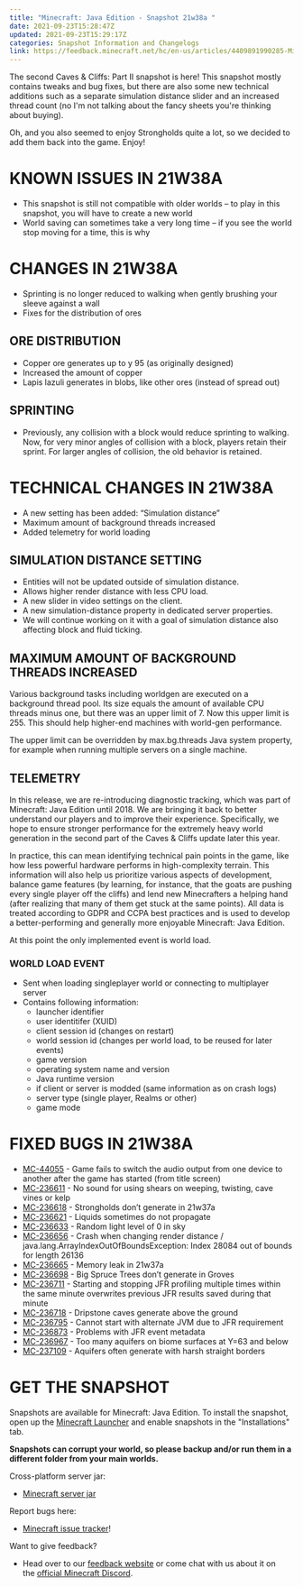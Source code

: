 ```yaml
---
title: "Minecraft: Java Edition - Snapshot 21w38a "
date: 2021-09-23T15:28:47Z
updated: 2021-09-23T15:29:17Z
categories: Snapshot Information and Changelogs
link: https://feedback.minecraft.net/hc/en-us/articles/4409891990285-Minecraft-Java-Edition-Snapshot-21w38a
---
```


The second Caves & Cliffs: Part II snapshot is here! This snapshot mostly contains tweaks and bug fixes, but there are also some new technical additions such as a separate simulation distance slider and an increased thread count (no I'm not talking about the fancy sheets you're thinking about buying).

Oh, and you also seemed to enjoy Strongholds quite a lot, so we decided to add them back into the game. Enjoy!

# KNOWN ISSUES IN 21W38A

- This snapshot is still not compatible with older worlds – to play in this snapshot, you will have to create a new world
- World saving can sometimes take a very long time – if you see the world stop moving for a time, this is why

# CHANGES IN 21W38A

- Sprinting is no longer reduced to walking when gently brushing your sleeve against a wall
- Fixes for the distribution of ores

## ORE DISTRIBUTION

- Copper ore generates up to y 95 (as originally designed)
- Increased the amount of copper
- Lapis lazuli generates in blobs, like other ores (instead of spread out)

## SPRINTING

- Previously, any collision with a block would reduce sprinting to walking. Now, for very minor angles of collision with a block, players retain their sprint. For larger angles of collision, the old behavior is retained.

# TECHNICAL CHANGES IN 21W38A

- A new setting has been added: “Simulation distance”
- Maximum amount of background threads increased
- Added telemetry for world loading

## SIMULATION DISTANCE SETTING

- Entities will not be updated outside of simulation distance.
- Allows higher render distance with less CPU load.
- A new slider in video settings on the client.
- A new simulation-distance property in dedicated server properties.
- We will continue working on it with a goal of simulation distance also affecting block and fluid ticking.

## MAXIMUM AMOUNT OF BACKGROUND THREADS INCREASED

Various background tasks including worldgen are executed on a background thread pool. Its size equals the amount of available CPU threads minus one, but there was an upper limit of 7. Now this upper limit is 255. This should help higher-end machines with world-gen performance.

The upper limit can be overridden by max.bg.threads Java system property, for example when running multiple servers on a single machine.

## TELEMETRY

In this release, we are re-introducing diagnostic tracking, which was part of Minecraft: Java Edition until 2018. We are bringing it back to better understand our players and to improve their experience. Specifically, we hope to ensure stronger performance for the extremely heavy world generation in the second part of the Caves & Cliffs update later this year.

In practice, this can mean identifying technical pain points in the game, like how less powerful hardware performs in high-complexity terrain. This information will also help us prioritize various aspects of development, balance game features (by learning, for instance, that the goats are pushing every single player off the cliffs) and lend new Minecrafters a helping hand (after realizing that many of them get stuck at the same points). All data is treated according to GDPR and CCPA best practices and is used to develop a better-performing and generally more enjoyable Minecraft: Java Edition.

At this point the only implemented event is world load.

### WORLD LOAD EVENT

- Sent when loading singleplayer world or connecting to multiplayer server
- Contains following information:
  - launcher identifier
  - user identitifer (XUID)
  - client session id (changes on restart)
  - world session id (changes per world load, to be reused for later events)
  - game version
  - operating system name and version
  - Java runtime version
  - if client or server is modded (same information as on crash logs)
  - server type (single player, Realms or other)
  - game mode

# FIXED BUGS IN 21W38A

- [MC-44055](https://bugs.mojang.com/browse/MC-44055) - Game fails to switch the audio output from one device to another after the game has started (from title screen)
- [MC-236611](https://bugs.mojang.com/browse/MC-236611) - No sound for using shears on weeping, twisting, cave vines or kelp
- [MC-236618](https://bugs.mojang.com/browse/MC-236618) - Strongholds don’t generate in 21w37a
- [MC-236621](https://bugs.mojang.com/browse/MC-236621) - Liquids sometimes do not propagate
- [MC-236633](https://bugs.mojang.com/browse/MC-236633) - Random light level of 0 in sky
- [MC-236656](https://bugs.mojang.com/browse/MC-236656) - Crash when changing render distance / java.lang.ArrayIndexOutOfBoundsException: Index 28084 out of bounds for length 26136
- [MC-236665](https://bugs.mojang.com/browse/MC-236665) - Memory leak in 21w37a
- [MC-236698](https://bugs.mojang.com/browse/MC-236698) - Big Spruce Trees don’t generate in Groves
- [MC-236711](https://bugs.mojang.com/browse/MC-236711) - Starting and stopping JFR profiling multiple times within the same minute overwrites previous JFR results saved during that minute
- [MC-236718](https://bugs.mojang.com/browse/MC-236718) - Dripstone caves generate above the ground
- [MC-236795](https://bugs.mojang.com/browse/MC-236795) - Cannot start with alternate JVM due to JFR requirement
- [MC-236873](https://bugs.mojang.com/browse/MC-236873) - Problems with JFR event metadata
- [MC-236967](https://bugs.mojang.com/browse/MC-236967) - Too many aquifers on biome surfaces at Y=63 and below
- [MC-237109](https://bugs.mojang.com/browse/MC-237109) - Aquifers often generate with harsh straight borders

# GET THE SNAPSHOT

Snapshots are available for Minecraft: Java Edition. To install the snapshot, open up the [Minecraft Launcher](https://www.minecraft.net/download.html) and enable snapshots in the "Installations" tab.

**Snapshots can corrupt your world, so please backup and/or run them in a different folder from your main worlds.**

Cross-platform server jar:

- [Minecraft server jar](https://launcher.mojang.com/v1/objects/1283dff678ee5efb8e52d2fc77ec9d840317c6ca/server.jar)

Report bugs here:

- [Minecraft issue tracker](https://bugs.mojang.com/browse/MC)!

Want to give feedback?

- Head over to our [feedback website](https://aka.ms/CavesCliffsFeedback?ref=minecraftnet) or come chat with us about it on the [official Minecraft Discord](https://discordapp.com/invite/minecraft).
